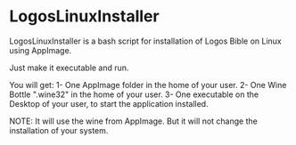 # LogosLinuxInstaller
LogosLinuxInstaller is a bash script for installation of Logos Bible on Linux using AppImage.

Just make it executable and run.

You will get:
1- One AppImage folder in the home of your user.
2- One Wine Bottle ".wine32" in the home of your user.
3- One executable on the Desktop of your user, to start the application installed.

NOTE: It will use the wine from AppImage. But it will not change the installation of your system.